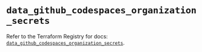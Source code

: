 # `data_github_codespaces_organization_secrets`

Refer to the Terraform Registry for docs: [`data_github_codespaces_organization_secrets`](https://registry.terraform.io/providers/integrations/github/6.6.0/docs/data-sources/codespaces_organization_secrets).
